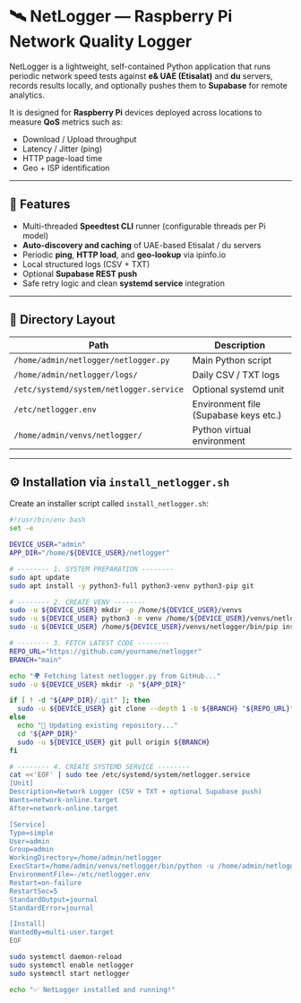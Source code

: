 # 🛰️ NetLogger — Raspberry Pi Network Quality Logger

NetLogger is a lightweight, self-contained Python application that runs periodic network speed tests against **e& UAE (Etisalat)** and **du** servers, records results locally, and optionally pushes them to **Supabase** for remote analytics.

It is designed for **Raspberry Pi** devices deployed across locations to measure **QoS** metrics such as:
- Download / Upload throughput  
- Latency / Jitter (ping)  
- HTTP page-load time  
- Geo + ISP identification  

---

## 🚀 Features

- Multi-threaded **Speedtest CLI** runner (configurable threads per Pi model)
- **Auto-discovery and caching** of UAE-based Etisalat / du servers
- Periodic **ping**, **HTTP load**, and **geo-lookup** via ipinfo.io
- Local structured logs (CSV + TXT)
- Optional **Supabase REST push**
- Safe retry logic and clean **systemd service** integration

---

## 🧩 Directory Layout

| Path | Description |
|------|--------------|
| `/home/admin/netlogger/netlogger.py` | Main Python script |
| `/home/admin/netlogger/logs/` | Daily CSV / TXT logs |
| `/etc/systemd/system/netlogger.service` | Optional systemd unit |
| `/etc/netlogger.env` | Environment file (Supabase keys etc.) |
| `/home/admin/venvs/netlogger/` | Python virtual environment |

---

## ⚙️ Installation via `install_netlogger.sh`

Create an installer script called `install_netlogger.sh`:

```bash
#!/usr/bin/env bash
set -e

DEVICE_USER="admin"
APP_DIR="/home/${DEVICE_USER}/netlogger"

# -------- 1. SYSTEM PREPARATION --------
sudo apt update
sudo apt install -y python3-full python3-venv python3-pip git

# -------- 2. CREATE VENV --------
sudo -u ${DEVICE_USER} mkdir -p /home/${DEVICE_USER}/venvs
sudo -u ${DEVICE_USER} python3 -m venv /home/${DEVICE_USER}/venvs/netlogger
sudo -u ${DEVICE_USER} /home/${DEVICE_USER}/venvs/netlogger/bin/pip install --upgrade pip speedtest-cli requests

# -------- 3. FETCH LATEST CODE --------
REPO_URL="https://github.com/yourname/netlogger"
BRANCH="main"

echo "🌍 Fetching latest netlogger.py from GitHub..."
sudo -u ${DEVICE_USER} mkdir -p "${APP_DIR}"

if [ ! -d "${APP_DIR}/.git" ]; then
  sudo -u ${DEVICE_USER} git clone --depth 1 -b ${BRANCH} "${REPO_URL}" "${APP_DIR}"
else
  echo "🔄 Updating existing repository..."
  cd "${APP_DIR}"
  sudo -u ${DEVICE_USER} git pull origin ${BRANCH}
fi

# -------- 4. CREATE SYSTEMD SERVICE --------
cat <<'EOF' | sudo tee /etc/systemd/system/netlogger.service
[Unit]
Description=Network Logger (CSV + TXT + optional Supabase push)
Wants=network-online.target
After=network-online.target

[Service]
Type=simple
User=admin
Group=admin
WorkingDirectory=/home/admin/netlogger
ExecStart=/home/admin/venvs/netlogger/bin/python -u /home/admin/netlogger/netlogger.py
EnvironmentFile=-/etc/netlogger.env
Restart=on-failure
RestartSec=5
StandardOutput=journal
StandardError=journal

[Install]
WantedBy=multi-user.target
EOF

sudo systemctl daemon-reload
sudo systemctl enable netlogger
sudo systemctl start netlogger

echo "✅ NetLogger installed and running!"
